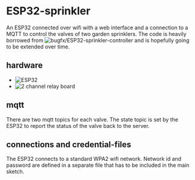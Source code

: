 # ESP32-sprinkler
An ESP32 connected over wifi with a web interface and a connection to a MQTT to control the valves of two garden sprinklers. The code is heavily borrowed from ![bugfx/ESP32-sprinkler-controller](https://github.com/bugfx/) and is hopefully going to be extended over time.

## hardware
- ![ESP32](https://www.az-delivery.de/en/products/esp32-developmentboard)
- ![2 channel relay board](https://www.az-delivery.de/en/products/2-relais-modul)

## mqtt
There are two mqtt topics for each valve. The state topic is set by the ESP32 to report the status of the valve back to the server.

## connections and credential-files
The ESP32 connects to a standard WPA2 wifi network. Network id and password are defined in a separate file that has to be included in the main sketch. 